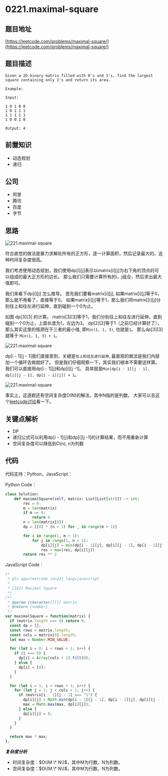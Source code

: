 # 0221.maximal-square

## 题目地址

[https://leetcode.com/problems/maximal-square/](https://leetcode.com/problems/maximal-square/)

## 题目描述

```text
Given a 2D binary matrix filled with 0's and 1's, find the largest square containing only 1's and return its area.

Example:

Input: 

1 0 1 0 0
1 0 1 1 1
1 1 1 1 1
1 0 0 1 0

Output: 4
```

## 前置知识

* 动态规划
* 递归

## 公司

* 阿里
* 腾讯
* 百度
* 字节

## 思路

![221.maximal-square](https://tva1.sinaimg.cn/large/007S8ZIlly1ghludl52xfj30bo09vmxo.jpg)

符合直觉的做法是暴力求解处所有的正方形，逐一计算面积，然后记录最大的。这种时间复杂度很高。

我们考虑使用动态规划，我们使用dp\[i\]\[j\]表示以matrix\[i\]\[j\]为右下角的顶点的可以组成的最大正方形的边长。 那么我们只需要计算所有的i，j组合，然后求出最大值即可。

我们来看下dp\[i\]\[j\] 怎么推导。 首先我们要看matrix\[i\]\[j\], 如果matrix\[i\]\[j\]等于0，那么就不用看了，直接等于0。 如果matrix\[i\]\[j\]等于1，那么我们将matrix\[\[i\]\[j\]分别往上和往左进行延伸，直到碰到一个0为止。

如图 dp\[3\]\[3\] 的计算。 matrix\[3\]\[3\]等于1，我们分别往上和往左进行延伸，直到碰到一个0为止，上面长度为1，左边为3。 dp\[2\]\[2\]等于1（之前已经计算好了），那么其实这里的瓶颈在于三者的最小值, 即`Min(1, 1, 3)`, 也就是`1`。 那么dp\[3\]\[3\] 就等于 `Min(1, 1, 3) + 1`。

![221.maximal-square](https://tva1.sinaimg.cn/large/007S8ZIlly1ghludlnra9j30an08xt96.jpg)

dp\[i - 1\]\[j - 1\]我们直接拿到，关键是`往上和往左进行延伸`, 最直观的做法是我们内层加一个循环去做就好了。 但是我们仔细观察一下，其实我们根本不需要这样算。 我们可以直接用dp\[i - 1\]\[j\]和dp\[i\]\[j -1\]。 具体就是`Min(dp[i - 1][j - 1], dp[i][j - 1], dp[i - 1][j]) + 1`。

![221.maximal-square](https://tva1.sinaimg.cn/large/007S8ZIlly1ghludm7ilmj30a507sglz.jpg)

事实上，这道题还有空间复杂度O\(N\)的解法，其中N指的是列数。 大家可以去这个[leetcode讨论](https://leetcode.com/problems/maximal-square/discuss/61803/C%2B%2B-space-optimized-DP)看一下。

## 关键点解析

* DP
* 递归公式可以利用dp\[i - 1\]\[j\]和dp\[i\]\[j -1\]的计算结果，而不用重新计算
* 空间复杂度可以降低到O\(n\), n为列数

## 代码

代码支持：Python，JavaScript：

Python Code：

```python
class Solution:
    def maximalSquare(self, matrix: List[List[str]]) -> int:
        res = 0
        m = len(matrix)
        if m == 0:
            return 0
        n = len(matrix[0])
        dp = [[0] * (n + 1) for _ in range(m + 1)]

        for i in range(1, m + 1):
            for j in range(1, n + 1):
                dp[i][j] = min(dp[i - 1][j], dp[i][j - 1], dp[i - 1][j - 1]) + 1 if matrix[i - 1][j - 1] == "1" else 0
                res = max(res, dp[i][j])
        return res ** 2
```

JavaScript Code：

```javascript
/*
 * @lc app=leetcode id=221 lang=javascript
 *
 * [221] Maximal Square
 */
/**
 * @param {character[][]} matrix
 * @return {number}
 */
var maximalSquare = function(matrix) {
  if (matrix.length === 0) return 0;
  const dp = [];
  const rows = matrix.length;
  const cols = matrix[0].length;
  let max = Number.MIN_VALUE;

  for (let i = 0; i < rows + 1; i++) {
    if (i === 0) {
      dp[i] = Array(cols + 1).fill(0);
    } else {
      dp[i] = [0];
    }
  }

  for (let i = 1; i < rows + 1; i++) {
    for (let j = 1; j < cols + 1; j++) {
      if (matrix[i - 1][j - 1] === "1") {
        dp[i][j] = Math.min(dp[i - 1][j - 1], dp[i - 1][j], dp[i][j - 1]) + 1;
        max = Math.max(max, dp[i][j]);
      } else {
        dp[i][j] = 0;
      }
    }
  }

  return max * max;
};
```

_**复杂度分析**_

* 时间复杂度：$O\(M \* N\)$，其中M为行数，N为列数。
* 空间复杂度：$O\(M \* N\)$，其中M为行数，N为列数。

